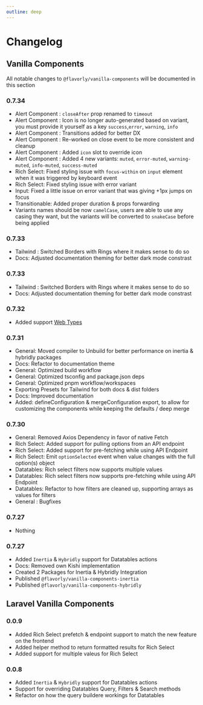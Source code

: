 ```yaml
---
outline: deep
---
```


# Changelog

## Vanilla Components

All notable changes to `@flavorly/vanilla-components` will be documented in this section

### 0.7.34
- Alert Component : `closeAfter` prop renamed to `timeout`
- Alert Component : Icon is no longer auto-generated based on variant, you must provide it yourself as a key `success`,`error`, `warning`, `info`
- Alert Component : Transitions added for better DX
- Alert Component : Re-worked on close event to be more consistent and cleanup
- Alert Component : Added `icon` slot to override icon
- Alert Component : Added 4 new variants: `muted`, `error-muted`, `warning-muted`, `info-muted`, `success-muted`
- Rich Select: Fixed styling issue with `focus-within` on `input` element when it was triggered by keyboard event
- Rich Select: Fixed styling issue with error variant
- Input: Fixed a little issue on error variant that was giving +1px jumps on focus
- Transitionable: Added proper duration & props forwarding
- Variants names should be now `camelCase`, users are able to use any casing they want, but the variants will be converted to `snakeCase` before being applied


### 0.7.33
- Tailwind : Switched Borders with Rings where it makes sense to do so
- Docs: Adjusted documentation theming for better dark mode constrast

### 0.7.33
- Tailwind : Switched Borders with Rings where it makes sense to do so
- Docs: Adjusted documentation theming for better dark mode constrast

### 0.7.32
- Added support [Web Types](https://github.com/JetBrains/web-types/tree/master)

### 0.7.31

- General: Moved compiler to Unbuild for better performance on inertia & hybridly packages
- Docs: Refactor to documentation theme
- General: Optimized build workflow
- General: Optimized tsconfig and package.json deps
- General: Optimized pnpm workflow/workspaces
- Exporting Presets for Tailwind for both docs & dist folders
- Docs: Improved documentation
- Added: defineConfiguration & mergeConfiguration export, to allow for customizing the components while keeping the defaults / deep merge


### 0.7.30

- General: Removed Axios Dependency in favor of native Fetch
- Rich Select: Added support for pulling options from an API endpoint
- Rich Select: Added support for pre-fetching while using API Endpoint
- Rich Select: Emit `optionSelected` event when value changes with the full option(s) object
- Datatables: Rich select filters now supports multiple values
- Datatables: Rich select filters now supports pre-fetching while using API Endpoint
- Datatables: Refactor to how filters are cleaned up, supporting arrays as values for filters
- General : Bugfixes


### 0.7.27

- Nothing

### 0.7.27

- Added `Inertia` & `Hybridly` support for Datatables actions
- Docs: Removed own Kishi implementation
- Created 2 Packages for Inertia & Hybridly Integration
- Published `@flavorly/vanilla-components-inertia`
- Published `@flavorly/vanilla-components-hybridly`



## Laravel Vanilla Components

### 0.0.9

- Added Rich Select prefetch & endpoint support to match the new feature on the frontend
- Added helper method to return formatted results for Rich Select
- Added support for multiple valeus for Rich Select

### 0.0.8

- Added `Inertia` & `Hybridly` support for Datatables actions
- Support for overriding Datatables Query, Filters & Search methods
- Refactor on how the query buildere workings for Datatables



